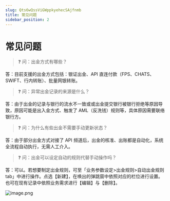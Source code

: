 ```yaml
---
slug: Qts6wQssViGWppkyehecSAjfnmb
title: 常见问题
sidebar_position: 2
---
```



# 常见问题


> ❓ 问：出金方式有哪些？


答：目前支援的出金方式包括：银证出金、API 直连付款（FPS、CHATS、SWIFT、行内转账）、批量网银转账。


> ❓ 问：异常出金记录的来源是什么？


答：由于出金的记录与银行的流水不一致或或出金提交银行被银行拒绝等原因导致，原因可能是出入金方式、触发了 AML（反洗钱）规则等，具体原因需要联络银行方。


> ❓ 问：为什么有些出金不需要手动更新状态？


答：由于部分出金方式对接了 API 频道后，出金的核准、出账都是自动化，系统全流程自动执行，无需人工介入。


> ❓ 问：出金可以设定自动的规则代替手动操作吗？


答：可以。若想要制定出金规则，可至「业务参数设定>出金规则>自动出金规则 tab」中进行操作。点选【新建】，在唤出的弹跳窗中依照对应的栏位进行设置。也可在现有记录中依照业务需求进行【编辑】与【删除】。


![image.png](/assets/56412ed502f9150805533c12ad2c6ff2.png)

